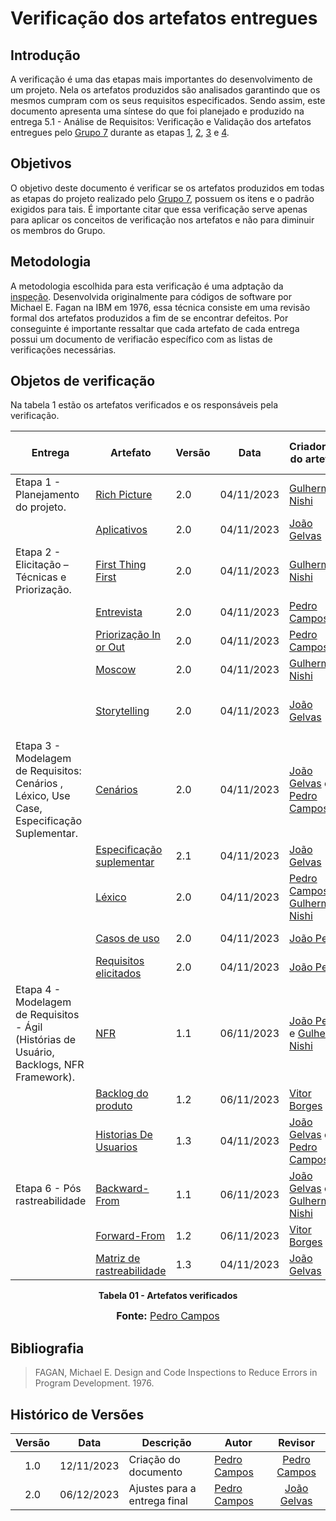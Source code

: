 # Verificação dos artefatos entregues

## Introdução

A verificação é uma das etapas mais importantes do desenvolvimento de um projeto. Nela os artefatos produzidos são analisados garantindo que os mesmos cumpram com os seus requisitos especificados. Sendo assim, este documento apresenta uma síntese do que foi planejado e produzido na entrega 5.1 - Análise de Requisitos: Verificação e Validação dos artefatos entregues pelo [Grupo 7](https://requisitos-de-software.github.io/2023.2-DETRAN/) durante as etapas [1](https://requisitos-de-software.github.io/2023.2-DETRAN/Entrega_1/Rich_picture/), [2](https://requisitos-de-software.github.io/2023.2-DETRAN/Entrega_2/FTF/), [3](https://requisitos-de-software.github.io/2023.2-DETRAN/Entrega_3/casos_de_uso/) e [4](https://requisitos-de-software.github.io/2023.2-DETRAN/entrega_4/NFR/).

## Objetivos

O objetivo deste documento é verificar se os artefatos produzidos em todas as etapas do projeto realizado pelo [Grupo 7](https://requisitos-de-software.github.io/2023.2-DETRAN/), possuem os itens e o padrão exigidos para tais. É importante citar que essa verificação serve apenas para aplicar os conceitos de verificação nos artefatos e não para diminuir os membros do Grupo.

## Metodologia

A metodologia escolhida para esta verificação é uma adptação da [inspeção](http://www.linhadecodigo.com.br/artigo/492/tecnicas-de-vvampt-validacao-verificacao-e-teste.aspx). Desenvolvida originalmente para códigos de software por Michael E. Fagan na IBM em 1976, essa técnica consiste em uma revisão formal dos artefatos produzidos a fim de se encontrar defeitos. Por conseguinte é importante ressaltar que cada artefato de cada entrega possui um documento de verifiacão específico com as listas de verificações necessárias.

## Objetos de verificação

Na tabela 1 estão os artefatos verificados e os responsáveis pela verificação.

| Entrega | Artefato | Versão | Data | Criador(es) do artefato| Criador(es) do checlisk | Autor(es) da inspeção |
|---------|----------|--------|------|----------------|-----------------|----------------|
| Etapa 1 - Planejamento do projeto. | [Rich Picture](https://requisitos-de-software.github.io/2023.2-DETRAN/1_planejamento/Rich_picture/) | 2.0 | 04/11/2023 | [Gulherme Nishi](https://github.com/Guilherme-Nishi) | [João Pedro](https://github.com/jpanacleto2) | [Pedro Campos](https://github.com/pedrocampos0) |
|                                    | [Aplicativos](https://requisitos-de-software.github.io/2023.2-DETRAN/1_planejamento/aplicativos/) | 2.0 | 04/11/2023 | [João Gelvas](https://github.com/JoaoGElvas) | [João Pedro](https://github.com/jpanacleto2) | [João Pedro](https://github.com/jpanacleto2) |       
| Etapa 2 - Elicitação – Técnicas e Priorização. | [First Thing First](https://requisitos-de-software.github.io/2023.2-DETRAN/2_elicitação/FTF/) | 2.0 | 04/11/2023 | [Gulherme Nishi](https://github.com/Guilherme-Nishi) | [Pedro Campos](https://github.com/pedrocampos0) | [Pedro Campos](https://github.com/pedrocampos0) |      
|                                    | [Entrevista](https://requisitos-de-software.github.io/2023.2-DETRAN/2_elicitação/entrevista/) | 2.0 | 04/11/2023 | [Pedro Campos](https://github.com/pedrocampos0) | [João Pedro](https://github.com/jpanacleto2) | [João Pedro](https://github.com/jpanacleto2) | 
|                                    | [Priorização In or Out](https://requisitos-de-software.github.io/2023.2-DETRAN/2_elicitação/in_or_out/) | 2.0 | 04/11/2023 | [Pedro Campos](https://github.com/pedrocampos0) | [Vitor Borges](https://github.com/VitorB2002) | [Vitor Borges](https://github.com/VitorB2002) | 
|                                    | [Moscow](https://requisitos-de-software.github.io/2023.2-DETRAN/2_elicitação/moscow/) | 2.0 | 04/11/2023 | [Gulherme Nishi](https://github.com/Guilherme-Nishi) | [Vitor Borges](https://github.com/VitorB2002) | [Vitor Borges](https://github.com/VitorB2002) |
|                                    | [Storytelling](https://requisitos-de-software.github.io/2023.2-DETRAN/2_elicitação/storytelling/) | 2.0 | 04/11/2023 | [João Gelvas](https://github.com/JoaoGElvas) | [João Pedro](https://github.com/jpanacleto2) e [Vitor Borges](https://github.com/VitorB2002) | [João Pedro](https://github.com/jpanacleto2) e [Vitor Borges](https://github.com/VitorB2002) |
| Etapa 3 - Modelagem de Requisitos: Cenários , Léxico, Use Case, Especificação Suplementar. | [Cenários](https://requisitos-de-software.github.io/2023.2-DETRAN/3_modelagem/cenarios/) | 2.0 | 04/11/2023 | [João Gelvas](https://github.com/JoaoGElvas) e [Pedro Campos](https://github.com/pedrocampos0) | [João Gelvas](https://github.com/JoaoGElvas) | [João Gelvas](https://github.com/JoaoGElvas) |       
|                                    | [Especificação suplementar](https://requisitos-de-software.github.io/2023.2-DETRAN/3_modelagem/especificacao_suplementar/) | 2.1 | 04/11/2023 | [João Gelvas](https://github.com/JoaoGElvas) | [João Pedro](https://github.com/jpanacleto2) | [João Pedro](https://github.com/jpanacleto2) | 
|                                    | [Léxico](https://requisitos-de-software.github.io/2023.2-DETRAN/3_modelagem/lexico/) | 2.0 | 04/11/2023 | [Pedro Campos](https://github.com/pedrocampos0) e [Gulherme Nishi](https://github.com/Guilherme-Nishi) | [João Gelvas](https://github.com/JoaoGElvas) | [João Gelvas](https://github.com/JoaoGElvas) |
|                                    | [Casos de uso](https://requisitos-de-software.github.io/2023.2-DETRAN/3_modelagem/casos_de_uso/) | 2.0 | 04/11/2023 | [João Pedro](https://github.com/jpanacleto2) | [João Gelvas](https://github.com/JoaoGElvas) | [João Gelvas](https://github.com/JoaoGElvas) | 
|                                    | [Requisitos elicitados](https://requisitos-de-software.github.io/2023.2-DETRAN/2_elicitação/requisitos_elicitados/) | 2.0 | 04/11/2023 | [João Pedro](https://github.com/jpanacleto2) | [Gulherme Nishi](https://github.com/Guilherme-Nishi) | [Gulherme Nishi](https://github.com/Guilherme-Nishi) | 
| Etapa 4 - Modelagem de Requisitos - Ágil (Histórias de Usuário, Backlogs, NFR Framework). | [NFR](https://requisitos-de-software.github.io/2023.2-DETRAN/4_modelagem_agil/NFR/) | 1.1 | 06/11/2023 | [João Pedro](https://github.com/jpanacleto2) e [Gulherme Nishi](https://github.com/Guilherme-Nishi) | [Pedro Campos](https://github.com/pedrocampos0) | [Pedro Campos](https://github.com/pedrocampos0) |       
|                                    | [Backlog do produto](https://requisitos-de-software.github.io/2023.2-DETRAN/4_modelagem_agil/backlog/) | 1.2 | 06/11/2023 | [Vitor Borges](https://github.com/VitorB2002) | [Pedro Campos](https://github.com/pedrocampos0) | [Pedro Campos](https://github.com/pedrocampos0) | 
|                                    | [Historias De Usuarios](https://requisitos-de-software.github.io/2023.2-DETRAN/4_modelagem_agil/historias_de_usuarios/) | 1.3 | 04/11/2023 | [João Gelvas](https://github.com/JoaoGElvas) e [Pedro Campos](https://github.com/pedrocampos0) | [Pedro Campos](https://github.com/pedrocampos0) |  [João Pedro](https://github.com/jpanacleto2) |
| Etapa 6 - Pós rastreabilidade | [Backward-From](https://requisitos-de-software.github.io/2023.2-DETRAN/pos_rastreabilidade/backward_from/) | 1.1 | 06/11/2023 | [João Gelvas](https://github.com/JoaoGElvas) e [Gulherme Nishi](https://github.com/Guilherme-Nishi) | [Pedro Campos](https://github.com/pedrocampos0) | [Pedro Campos](https://github.com/pedrocampos0) |       
|                                    | [Forward-From](https://requisitos-de-software.github.io/2023.2-DETRAN/pos_rastreabilidade/foward-from/) | 1.2 | 06/11/2023 | [Vitor Borges](https://github.com/VitorB2002) | [Gulherme Nishi](https://github.com/Guilherme-Nishi) | [Gulherme Nishi](https://github.com/Guilherme-Nishi) | 
|                                    | [Matriz de rastreabilidade](https://requisitos-de-software.github.io/2023.2-DETRAN/pos_rastreabilidade/matriz_de_rastreabilidade/) | 1.3 | 04/11/2023 | [João Gelvas](https://github.com/JoaoGElvas) | [Gulherme Nishi](https://github.com/Guilherme-Nishi) |  [Gulherme Nishi](https://github.com/Guilherme-Nishi) |    

<p align="center"><b>Tabela 01 - Artefatos verificados</b><br></p>

<div align="center">
<font size="3"><p style="text-align: center"></font>


<font size="3"><p style="text-align: center"><b>Fonte:</b> <a href="https://github.com/pedrocampos0">Pedro Campos</a></p></font>
</div>

## Bibliografia

> FAGAN, Michael E. Design and Code Inspections to Reduce Errors in Program Development. 1976.
>

## Histórico de Versões

| Versão | Data   | Descrição     | Autor     |  Revisor        |
| :----: | ------ | ------------- | --------- | :-------------: |
| 1.0  | 12/11/2023 | Criação do documento  | [Pedro Campos](https://github.com/pedrocampos0) | [Pedro Campos](https://github.com/pedrocampos0) |
| 2.0  | 06/12/2023 | Ajustes para a entrega final | [Pedro Campos](https://github.com/pedrocampos0) | [João Gelvas](https://github.com/JoaoGElvas) |